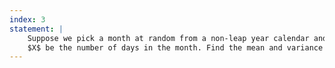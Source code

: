 ```yaml
---
index: 3
statement: |
    Suppose we pick a month at random from a non-leap year calendar and let
    $X$ be the number of days in the month. Find the mean and variance of $X$.
---
```

